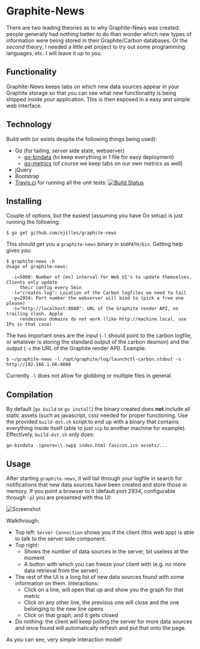 Graphite-News
=============

There are two leading theories as to why Graphite-News was created: people
generally had nothing better to do than wonder which new types of information
were being stored in their Graphite/Carbon databases. Or the *second* theory; I
needed a little pet project to try out some programming languages, etc. I will
leave it up to you.

Functionality
-------------
Graphite-News keeps tabs on which new data sources appear in your Graphite
storage so that you can see what new functionality is being shipped inside
*your* application. This is then exposed in a easy and simple web interface.

Technology
----------
Build with (or exists despite the following things being used):
 * Go (for tailing, server side state, webserver)
    * [go-bindata](https://github.com/jteeuwen/go-bindata) (to keep 
      everything in 1 file for easy deployment)
    * [go-metrics](https://github.com/rcrowley/go-metrics) (of course 
      we keep tabs on our own metrics as well)
 * jQuery
 * Bootstrap
 * [Travis.ci](https://travis-ci.org/ojilles/graphite-news) for running all the unit tests: [![Build Status](https://travis-ci.org/ojilles/graphite-news.svg?branch=master)](https://travis-ci.org/ojilles/graphite-news)

Installing
----------
Couple of options, but the easiest (assuming you have Go setup) is just running
the following:

    $ go get github.com/ojilles/graphite-news

This should get you a `graphite-news` binary in `$GOPATH/bin`. Getting help gives you:

    $ graphite-news -h
    Usage of graphite-news:

      -i=5000: Number of [ms] interval for Web UI's to update themselves. Clients only update 
         their config every 5min
      -l="creates.log": Location of the Carbon logfiles we need to tail
      -p=2934: Port number the webserver will bind to (pick a free one please)
      -s="http://localhost:8080": URL of the Graphite render API, no trailing slash. Apple 
         rendezvous domains do not work (like http://machine.local, use IPs in that case)

The two important ones are the input (`-l` should point to the carbon logfile,
or whatever is storing the standard output of the carbon deamon) and the output
(`-s` the URL of the Graphite render API). Example:

    $ ~/graphite-news -l /opt/graphite/log/launchctl-carbon.stdout -s http://192.168.1.66:8080

Currently `-l` does not allow for globbing or multiple files in general.

Compilation
-----------
By default (`go build` or `go install`) the binary created does **not** include
all static assets (such as javascript, css) needed for proper functioning. Use
the provided `build-dst.sh` script to end up with a binary that contains
everything inside itself (able to just `scp` to another machine for example).
Effectively, `build-dst.sh` only does:

`go-bindata -ignore=\\.swp$ index.html favicon.ico assets/...`

Usage
-----
After starting `graphite-news`, it will tail through your logfile in search for
notifications that new data sources have been created and store those in
memory. If you point a browser to it (default port 2934, configurable through
`-p`) you are presented with this UI:

![Screenshot](https://raw.githubusercontent.com/ojilles/graphite-news/master/screenshot-1.png)

Walkthrough:

 * Top left: `Server Connection` shows you if the client (this web app) is able
   to talk to the server side component.
 * Top right:
   * Shows the number of data sources in the server, bit useless at the moment
   * A button with which you can freeze your client with (e.g. no more data
     retrieval from the server)
 * The rest of the UI is a long list of new data sources found with some
   information on them. Interactions:
   * Click on a line, will open that up and show you the graph for that metric
   * Click on any other line, the previous one will close and the one belonging
     to the new line opens
   * Click on that graph, and it gets closed
 * Do nothing: the client will keep polling the server for more data sources
   and once found will automatically refresh and put that onto the page.

As you can see, very simple interaction model!
